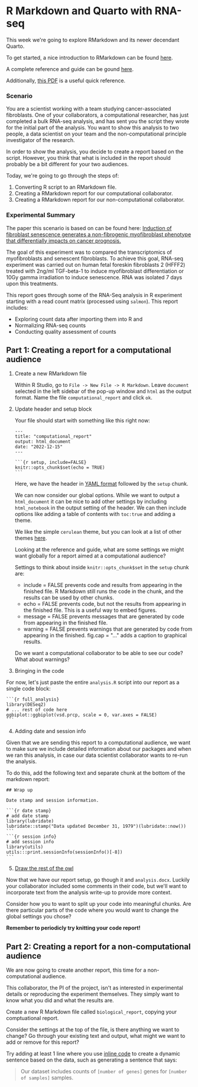 # R Markdown and Quarto with RNA-seq

This week we're going to explore RMarkdown and its newer decendant Quarto. 

To get started, a nice introduction to RMarkdown can be found [here](https://rmarkdown.rstudio.com/articles_intro.html). 

A complete reference and guide can be gound [here](https://bookdown.org/yihui/rmarkdown/output-formats.html).

Additionally, [this PDF](https://www.rstudio.com/wp-content/uploads/2015/02/rmarkdown-cheatsheet.pdf) is a useful quick reference.

### Scenario

You are a scientist working with a team studying cancer-associated fibroblasts. 
One of your collaborators, a computational researcher, has just completed a bulk RNA-seq analysis, and has sent you the script they wrote for the initial part of the analysis. 
You want to show this analysis to two people, a data scientist on your team and the non-computational principle investigator of the research. 

In order to show the analysis, you decide to create a report based on the script. 
However, you think that what is included in the report should probably be a bit different for your two audiences. 

Today, we're going to go through the steps of:

1. Converting R script to an RMarkdown file. 
2. Creating a RMarkdown report for our computational collaborator. 
3. Creating a RMarkdown report for our non-computational collaborator. 

### Experimental Summary

The paper this scenario is based on can be found here: [Induction of fibroblast senescence generates a non-fibrogenic myofibroblast phenotype that differentially impacts on cancer prognosis.](http://europepmc.org/article/MED/27992856)

The goal of this experiment was to compared the transcriptomics of myofibroblasts and senescent fibroblasts. To achieve this goal, RNA-seq experiment was carried out on human fetal foreskin fibroblasts 2 (HFFF2) treated with 2ng/ml TGF-beta-1 to induce myofibroblast differentiation or 10Gy gamma irradiation to induce senescence. RNA was isolated 7 days upon this treatments.

This report goes through some of the RNA-Seq analysis in R experiment starting with a read count matrix (processed using `salmon`). This report includes:

- Exploring count data after importing them into R and 
- Normalizing RNA-seq counts
- Conducting quality assessment of counts

## Part 1: Creating a report for a computational audience

1. Create a new RMarkdown file
 
    Within R Studio, go to `File -> New File -> R Markdown`. 
    Leave `document` selected in the left sidebar of the pop-up window and `html` as the output format.
    Name the file `computational_report` and click `ok`.
  
2. Update header and setup block

    Your file should start with something like this right now: 

    ````
    ---
    title: "computational_report"
    output: html_document
    date: "2022-12-15"
    ---

    ```{r setup, include=FALSE}
    knitr::opts_chunk$set(echo = TRUE)
    ```
    ````

    Here, we have the header in [YAML format](https://zsmith27.github.io/rmarkdown_crash-course/lesson-4-yaml-headers.html) followed by the `setup` chunk. 

    We can now consider our global options. 
    While we want to output a `html_document` it can be nice to add other settings by including `html_notebook` in the output setting of the header. 
    We can then include options like adding a table of contents with `toc:true` and adding a theme. 

    We like the simple `cerulean` theme, but you can look at a list of other themes [here](https://www.datadreaming.org/post/r-markdown-theme-gallery/). 

    Looking at the reference and guide, what are some settings we might want globally for a report aimed at a computational audience?

    Settings to think about inside `knitr::opts_chunk$set` in the `setup` chunk are:

    - include = FALSE prevents code and results from appearing in the finished file. R Markdown still runs the code in the chunk, and the results can be used by other chunks.
    - echo = FALSE prevents code, but not the results from appearing in the finished file. This is a useful way to embed figures.
    - message = FALSE prevents messages that are generated by code from appearing in the finished file.
    - warning = FALSE prevents warnings that are generated by code from appearing in the finished.
    fig.cap = "..." adds a caption to graphical results.

    Do we want a computational collaborator to be able to see our code? 
    What about warnings? 

3. Bringing in the code

 For now, let's just paste the entire `analysis.R` script into our report as a single code block:
 
 ````
 ```{r full_analysis}
 library(DESeq2)
 # ... rest of code here
 ggbiplot::ggbiplot(vsd.prcp, scale = 0, var.axes = FALSE)
 ```
 ````
4. Adding date and session info
  
  Given that we are sending this report to a computational audience, we want to make sure we include detailed information about our packages and when we ran this analysis, in case our data scientist collaborator wants to re-run the analysis. 
  
  To do this, add the following text and separate chunk at the bottom of the markdown report:
  
  ````
  ## Wrap up

  Date stamp and session information. 

  ```{r date stamp}
  # add date stamp
  library(lubridate)
  lubridate::stamp("Data updated December 31, 1979")(lubridate::now())
  ```
  ```{r session info}
  # add session info
  library(utils)
  utils:::print.sessionInfo(sessionInfo()[-8]) 
  ```
  ````
  
5. [Draw the rest of the owl](https://knowyourmeme.com/memes/how-to-draw-an-owl)
  
 Now that we have our report setup, go though it and `analysis.docx`.
 Luckily your collaborator included some comments in their code, but we'll want to incorporate text from the analysis write-up to provide more context. 
 
 Consider how you to want to split up your code into meaningful chunks. 
 Are there particular parts of the code where you would want to change the global settings you chose?
 
 __Remember to periodicly try knitting your code report!__


## Part 2: Creating a report for a non-computational audience

We are now going to create another report, this time for a non-computational audience. 

This collaborator, the PI of the project, isn't as interested in experimental details or reproducing the experiment themselves. 
They simply want to know what you did and what the results are. 

Create a new R Markdown file called `biological_report`, copying your comptuational report. 

Consider the settings at the top of the file, is there anything we want to change?
Go through your existing text and output, what might we want to add or remove for this report?

Try adding at least 1 line where you use [inline code](https://bookdown.org/yihui/rmarkdown-cookbook/r-code.html) to create a dynamic sentence based on the data, such as generating a sentence that says:

> Our dataset includes counts of `[number of genes]` genes for `[number of samples]` samples. 
